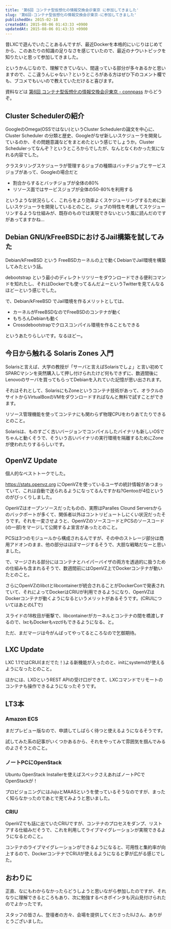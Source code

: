 ```yaml
---
title: '第6回 コンテナ型仮想化の情報交換会＠東京 に参加してきました'
slug: '第6回-コンテナ型仮想化の情報交換会＠東京-に参加してきました'
publishedOn: 2015-02-18
createdAt: 2015-08-06 01:43:33 +0900
updatedAt: 2015-08-06 01:43:33 +0900
---
```

昔LXCで遊んでいたことあるんですが、最近Dockerを本格的にいじりはじめてから、このあたりの知識の足りなさを感じていたので、最近のナウいトピックを知りたいと思って参加してきました。

というかんじなので、理解できていない、間違っている部分が多々あるかと思いますので、ここ違うんじゃない？というところがある方はぜひ下のコメント欄でも、ブコメでもいいので教えていただけると喜びます。

資料などは [第6回 コンテナ型仮想化の情報交換会＠東京 - connpass](https://ct-study.connpass.com/event/10566/) からどうぞ。

## Cluster Schedulerの紹介

GoogleのOmega(OSSではない)というCluster Schedulerの論文を中心に、Cluster Scheduler の分類と歴史、Googleがなぜ新しいスケジューラを開発しているのか、その問題意識などをまとめたという感じでしょうか。Cluster Schedulerってなんぞ？というところからでしたが、なんとなくわかった気になれる内容でした。

クラスタリングスケジューラが管理するジョブの種類はバッチジョブとサービスジョブがあって、Googleの場合だと

- 割合からするとバッチジョブが全体の80%
- リソース面ではサービスジョブが全体の50-80%を利用する

というような状況らしく、これらをより効率よくスケジューリングするために新しいスケジューラを開発しているとのこと。ジョブの特性を考慮してスケジューリンするような仕組みが、既存のものでは実現できないという風に読んだのですがあってますかね…

## Debian GNU/kFreeBSDにおけるJail構築を試してみた

Debian/kFreeBSD という FreeBSDカーネルの上で動くDebianでJail環境を構築してみたという話。

debootstrap という最小のディレクトリツリーをダウンロードできる便利コマンドを知れたし、それはDockerでも使ってるんだよーというTwitterを見てんなるほどーという感じでした。

で、Debian/kFreeBSD でJail環境を作るメリットとしては、

- カーネルがFreeBSDなのでFreeBSDのコンテナが動く
- もちろんDebianも動く
- Crossdebootstrapでクロスコンパイル環境を作ることもできる

というあたりらしいです。なるほどー。

## 今日から触れる Solaris Zones 入門

Solarisと言えば、大学の教授が「サーバと言えばSolarisでしょ」と言い初めてSPARCマシンを突然購入して押し付けられたけど何もできずに、数週間後にLenovoのサーバを買ってもらってDebianを入れていた記憶が思い出されます。

それはそれとして、SolarisにもZoneというコンテナ技術があって、オラクルのサイトからVirtualBoxのVMをダウンロードすればなんと無料で試すことができます。

リソース管理機能を使ってコンテナにも関わらず物理CPUをわりあてたりできるとのこと。

Solarisは、ものすごく古いバージョンでコンパイルしたバイナリも新しいOSでちゃんと動くそうで、そういう古いバイナリの実行環境を隔離するためにZoneが使われたりするらしいです。

## OpenVZ Update

個人的なベストトークでした。

https://stats.openvz.org にOpenVZを使っているユーザの統計情報があつまっていて、これは自動で送られるようになってるんですかね?Gentooが4位というのがびっくりしました。

OpenVZはオープンソースだったものの、実際はParalles Clound Serversからのバックポートが多くて、関係者以外はコントリビュートしにくい状況だったそうです。それを一変させようと、OpenVZのソースコードとPCSのソースコード(の一部)をマージして公開するよ宣言があったとのこと。

PCSは3つのモジュールから構成されるんですが、その中のストレージ部分は商用アドオンのまま、他の部分はほぼマージするそうで、大胆な戦略だなーと思いました。

で、マージされる部分にはコンテナとハイパーバイザの両方を透過的に扱うための仕組みも含まれるそうで、数週間前にはOpenVZ上でDockerコンテナが動いたとのこと。

さらにOpenVZのlibctとlibcontainerが統合されることがDockerConで発表されていて、それによってDockerはCRIUが利用できるようになり、OpenVZはDockerコンテナが動くようになるというメリットがあるそうです。(CRUIについてはあとのLTで)

スライドの18枚目が衝撃で、libcontainerがカーネルとコンテナの間を橋渡しするので、lxcもDockerもvzctlもできるようになる、と。

ただ、まだマージは今がんばってやってるところなので乞御期待。

## LXC Update

LXC 1.1ではCRUI(まだでた！)よる新機能が入ったのと、initにsystemdが使えるようになったとのこと。

ほかには、LXDというREST APIの受け口ができて、LXCコマンドでリモートのコンテナも操作できるようになったそうです。

## LT3本

### Amazon ECS

まだプレビュー版なので、申請してしばらく待つと使えるようになるそうです。

試してみた系の記事がいくつかあるから、それをやってみて雰囲気を掴んでみるのよさそうとのこと。

### ノートPCにOpenStack

Ubuntu OpenStack Installerを使えばスペックさえあればノートPCでOpenStackが！

プロビジョニングにはJujuとMAASというを使っているそうなのですが、まったく知らなかったのであとで見てみようと思いました。

### CRIU

OpenVZでも話に出ていたCRIUですが、コンテナのプロセスをダンプ、リストアする仕組みだそうで、これを利用してライブマイグレーションが実現できるようになるとのこと。

コンテナのライブマイグレーションができるようになると、可用性と集約率が向上するので、DockerコンテナでCRUIが使えるようになると夢が広がる感じでした。

## おわりに

正直、なにもわからなかったらどうしようと思いながら参加したのですが、それなりに理解できるところもあり、次に勉強するべきポインタも沢山見付けられたのでよかったです。

スタッフの皆さん、登壇者の方々、会場を提供してくださったIIJさん、ありがとうございました。
